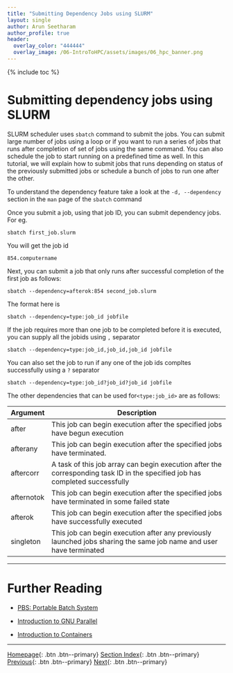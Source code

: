 ```yaml
---
title: "Submitting Dependency Jobs using SLURM"
layout: single
author: Arun Seetharam
author_profile: true
header:
  overlay_color: "444444"
  overlay_image: /06-IntroToHPC/assets/images/06_hpc_banner.png
---
```


{% include toc %}


# Submitting dependency jobs using SLURM

SLURM scheduler uses `sbatch` command to submit the jobs. You can submit large number of jobs using a loop or if you want to run a series of jobs that runs after completion of set of jobs using the same command. You can also schedule the job to start running on a predefined time as well. In this tutorial, we will explain how to submit jobs that runs depending on status of the previously submitted jobs or schedule a bunch of jobs to run one after the other.

To understand the dependency feature take a look at the `-d, --dependency` section in the `man` page of the `sbatch` command


Once you submit a job, using that job ID, you can submit dependency jobs. For eg.
```
sbatch first_job.slurm
```
You will get the job id
```
854.computername
```
Next, you can submit a job that only runs after successful completion of the first job as follows:
```
sbatch --dependency=afterok:854 second_job.slurm
```

The format here is
```
sbatch --dependency=type:job_id jobfile
```

If the job requires more than one job to be completed before it is executed, you can supply all the jobids using `,` separator
```
sbatch --dependency=type:job_id,job_id,job_id jobfile
```

You can also set the job to run if any one of the job ids compltes successfully using a `?` separator
```
sbatch --dependency=type:job_id?job_id?job_id jobfile
```

The other dependencies that can be used for`<type:job_id>` are as follows:

| Argument | Description |
| --- | --- |
| after | This job can begin execution after the specified jobs have begun execution |
| afterany | This job can begin execution after the specified jobs have terminated. |
| aftercorr | A task of this job array can begin execution after the corresponding task ID in the specified job has completed successfully |
| afternotok | This job can begin execution after the specified jobs have terminated in some failed state |
| afterok | This job can begin execution after the specified jobs have successfully executed |
| singleton | This job can begin execution after any previously launched jobs sharing the same job name and user have terminated |






___
# Further Reading
* [PBS: Portable Batch System](../02-PBS/01-pbs-basics)

* [Introduction to GNU Parallel](../../06-PARALLEL/01-introduction-to-gnu-parallel)
* [Introduction to Containers](../../07-CONTAINERS/00-introduction-to-containers)

___

[Homepage](../../../index.md){: .btn  .btn--primary}
[Section Index](../../00-IntroToHPC-LandingPage){: .btn  .btn--primary}
[Previous](03-slurm-1-tutorial-job-submission){: .btn  .btn--primary}
[Next](../02-PBS/01-pbs-basics){: .btn  .btn--primary}
